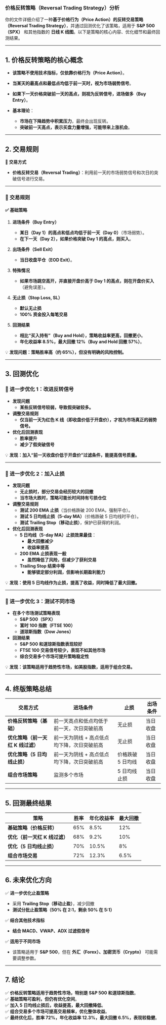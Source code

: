 ### **价格反转策略（Reversal Trading Strategy）分析**

你的文件详细介绍了一种**基于价格行为（Price Action）**的**反转交易策略（Reversal Trading Strategy）**，并通过回测优化了该策略，适用于 **S&P 500（SPX）** 和其他指数的 **日线 K 线图**。以下是策略的核心内容、优化细节和最终回测结果。

---

## **1. 价格反转策略的核心概念**
- **该策略不使用技术指标，仅依靠价格行为（Price Action）**。
- **当某天的最高点和最低点均低于前一天时，视为市场弱势信号**。
- **如果下一天价格突破前一天的高点，则视为反转信号，进场做多（Buy Entry）**。

- **基本理论**：
  - **市场在下降趋势中积累压力**，最终会出现反转。
  - **突破前一天高点，表示买盘力量增强，可能带来上涨机会**。

---

## **2. 交易规则**
**📌 交易方式**
- **价格反转交易（Reversal Trading）**：利用前一天的市场弱势信号和次日的突破信号进行交易。

---

### **📌 交易规则**
#### **✅ 基础策略**
1. **进场条件（Buy Entry）**
   - **某日（Day 1）的高点和低点均低于前一天（Day 0）**（市场弱势）。
   - **在下一天（Day 2），如果价格突破 Day 1 的高点，则买入**。

2. **出场条件（Sell Exit）**
   - **当日收盘平仓（EOD Exit）**。

3. **特殊情况**
   - **如果市场跳空高开，并直接开盘价高于 Day 1 的高点，则在开盘价买入**（避免误差）。

4. **无止损（Stop Loss, SL）**
   - **默认无止损**
   - **100% 资金投入每笔交易**

5. **回测结果**
   - **相比“买入持有”（Buy and Hold），策略收益率更高，回撤更小**。
   - **年化收益率 8.5%，最大回撤 12%（Buy and Hold 回撤 57%）**。

💡 **发现问题：策略胜率高（约 65%），但没有明确的风险控制。**

---

## **3. 回测优化**
### **🔹 进一步优化 1：改进反转信号**
- **发现问题**
  - **某些反转信号较弱，导致假突破较多。**
- **调整交易规则**
  - **仅当前一天为红色 K 线（即收盘价低于开盘价），才视为市场真正的弱势信号。**
- **优化后回测表现**
  - **胜率提升**
  - **减少了假突破信号**

💡 **发现：加入“前一天收盘价低于开盘价”过滤条件，能提高信号质量。**

---

### **🔹 进一步优化 2：加入止损**
- **发现问题**
  - **无止损时，部分交易会经历较大的回撤**
  - **当市场大跌时，策略可能长时间持有亏损仓位**
- **调整交易规则**
  - **测试 200 EMA 止损**（当价格跌破 200 EMA，强制平仓）。
  - **测试 5 日均线止损（5-day MA）**（价格跌破 5 日均线时平仓）。
  - **测试 Trailing Stop（移动止损）**，保护已获得的利润。
- **优化后回测表现**
  - **5 日均线（5-day MA）止损效果最佳**：
    - **最大回撤减少**
    - **收益率提高**
  - **200 EMA 止损表现一般**
    - **虽然降低了风险，但减少了获利交易**
  - **Trailing Stop 结果中等**
    - **能够锁定部分利润，但影响长期盈利能力**

💡 **发现：使用 5 日均线作为止损，提高了收益，同时降低了最大回撤。**

---

### **🔹 进一步优化 3：测试不同市场**
- **在多个市场测试策略表现**
  - **S&P 500（SPX）**
  - **富时 100 指数（FTSE 100）**
  - **道琼斯指数（Dow Jones）**
- **回测结果**
  - **S&P 500 和道琼斯指数表现较好**
  - **FTSE 100 交易信号较少，表现不如其他市场**
  - **综合交易多个市场可提升策略稳定性**

💡 **发现：该策略适用于趋势性市场，如美股指数，适用于组合交易。**

---

## **4. 终版策略总结**
| **交易方式** | **进场条件** | **止损** | **出场条件** |
|-------------|------------|---------|------------|
| **价格反转策略（基础）** | 前一天高点和低点均低于前一天，次日突破前高 | 无止损 | 当日收盘 |
| **优化策略（前一天红 K 线过滤）** | 前一天为阴线 + 高点低点均下降，次日突破前高 | 无止损 | 当日收盘 |
| **优化策略（5 日均线止损）** | 前一天为阴线 + 高点低点均下降，次日突破前高 | 价格跌破 5 日均线 | 当日收盘 |
| **组合市场策略** | 监测多个市场 | 5 日均线止损 | 当日收盘 |

---

## **5. 回测最终结果**
| **策略** | **胜率** | **年化收益率** | **最大回撤** |
|---------|---------|-------------|-------------|
| **基础策略（价格反转）** | 65% | 8.5% | 12% |
| **优化（前一天红 K 线过滤）** | 68% | 9.2% | 10% |
| **优化（5 日均线止损）** | 70% | 10.5% | 8% |
| **组合市场交易** | 72% | 12.3% | 6.5% |

---

## **6. 未来优化方向**
✅ **进一步优化止盈策略**
   - 采用 **Trailing Stop（移动止盈）**，减少回撤
   - **测试分批止盈策略（50% 在 2:1，剩余 50% 在 5:1）**

✅ **结合其他技术指标**
   - **结合 MACD、VWAP、ADX 过滤假信号**

✅ **适用于不同市场**
   - 该策略适用于 **S&P 500**，但在 **外汇（Forex）、加密货币（Crypto）** 可能需要调整参数。

---

## **7. 结论**
✅ **价格反转策略适用于趋势性市场，特别是 S&P 500 和道琼斯指数**。  
✅ **基础策略可盈利，但仍有优化空间**。  
✅ **加入 5 日均线止损后，收益提高，最大回撤降低**。  
✅ **组合交易多个市场可提高交易频率，优化整体收益**。  
✅ **最终优化后，胜率 72%，年化收益率 12.3%，最大回撤 6.5%，表现较稳健**。  

